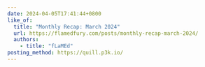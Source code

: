 ```yaml
---
date: 2024-04-05T17:41:44+0800
like_of:
  title: "Monthly Recap: March 2024"
  url: https://flamedfury.com/posts/monthly-recap-march-2024/
  authors:
    - title: "fLaMEd"
posting_method: https://quill.p3k.io/
---
```

